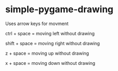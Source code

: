 # simple-pygame-drawing

Uses arrow keys for movment 

ctrl + space = moving left without drawing

shift + space = moving right without drawing

z + space = moving up without drawing

x + space = moving down without drawing

